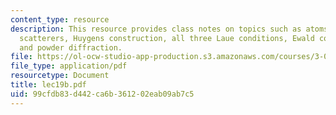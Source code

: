 ```yaml
---
content_type: resource
description: This resource provides class notes on topics such as atoms as spherical
  scatterers, Huygens construction, all three Laue conditions, Ewald construction
  and powder diffraction.
file: https://ol-ocw-studio-app-production.s3.amazonaws.com/courses/3-012-fundamentals-of-materials-science-fall-2005/99cfdb83d442ca6b361202eab09ab7c5_lec19b.pdf
file_type: application/pdf
resourcetype: Document
title: lec19b.pdf
uid: 99cfdb83-d442-ca6b-3612-02eab09ab7c5
---
```

